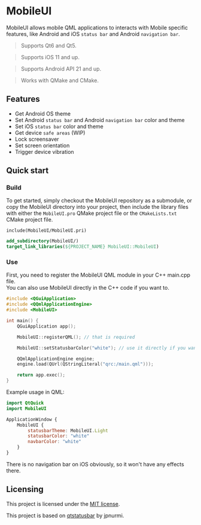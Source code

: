 # MobileUI

MobileUI allows mobile QML applications to interacts with Mobile specific features, like Android and iOS `status bar` and Android `navigation bar`.

> Supports Qt6 and Qt5.

> Supports iOS 11 and up.

> Supports Android API 21 and up.

> Works with QMake and CMake.

## Features

- Get Android OS theme
- Set Android `status bar` and Android `navigation bar` color and theme
- Set iOS `status bar` color and theme
- Get device `safe areas` (WIP)
- Lock screensaver
- Set screen orientation
- Trigger device vibration

## Quick start

### Build

To get started, simply checkout the MobileUI repository as a submodule, or copy the
MobileUI directory into your project, then include the library files with either
the `MobileUI.pro` QMake project file or the `CMakeLists.txt` CMake project file.

```qmake
include(MobileUI/MobileUI.pri)
```

```cmake
add_subdirectory(MobileUI/)
target_link_libraries(${PROJECT_NAME} MobileUI::MobileUI)
```

### Use

First, you need to register the MobileUI QML module in your C++ main.cpp file.  
You can also use MobileUI directly in the C++ code if you want to.  

```cpp
#include <QGuiApplication>
#include <QQmlApplicationEngine>
#include <MobileUI>

int main() {
    QGuiApplication app();

    MobileUI::registerQML(); // that is required

    MobileUI::setStatusbarColor("white"); // use it directly if you want

    QQmlApplicationEngine engine;
    engine.load(QUrl(QStringLiteral("qrc:/main.qml")));

    return app.exec();
}
```

Example usage in QML:

```qml
import QtQuick
import MobileUI

ApplicationWindow {
    MobileUI {
        statusbarTheme: MobileUI.Light
        statusbarColor: "white"
        navbarColor: "white"
    }
}
```

There is no navigation bar on iOS obviously, so it won't have any effects there.

## Licensing

This project is licensed under the [MIT license](LICENSE).

This project is based on [qtstatusbar](https://github.com/jpnurmi/qtstatusbar) by jpnurmi.
